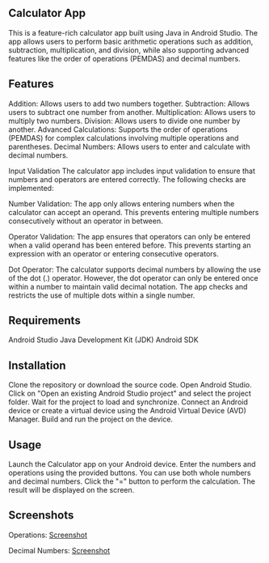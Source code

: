 ## Calculator App
This is a feature-rich calculator app built using Java in Android Studio. The app allows users to perform basic arithmetic operations such as addition, subtraction, multiplication, and division, while also supporting advanced features like the order of operations (PEMDAS) and decimal numbers.

## Features
Addition: Allows users to add two numbers together.
Subtraction: Allows users to subtract one number from another.
Multiplication: Allows users to multiply two numbers.
Division: Allows users to divide one number by another.
Advanced Calculations: Supports the order of operations (PEMDAS) for complex calculations involving multiple operations and parentheses.
Decimal Numbers: Allows users to enter and calculate with decimal numbers.

Input Validation
The calculator app includes input validation to ensure that numbers and operators are entered correctly. The following checks are implemented:

Number Validation: The app only allows entering numbers when the calculator can accept an operand. This prevents entering multiple numbers consecutively without an operator in between.

Operator Validation: The app ensures that operators can only be entered when a valid operand has been entered before. This prevents starting an expression with an operator or entering consecutive operators.

Dot Operator: The calculator supports decimal numbers by allowing the use of the dot (.) operator. However, the dot operator can only be entered once within a number to maintain valid decimal notation. The app checks and restricts the use of multiple dots within a single number.

## Requirements
Android Studio
Java Development Kit (JDK)
Android SDK

## Installation
Clone the repository or download the source code.
Open Android Studio.
Click on "Open an existing Android Studio project" and select the project folder.
Wait for the project to load and synchronize.
Connect an Android device or create a virtual device using the Android Virtual Device (AVD) Manager.
Build and run the project on the device.

## Usage
Launch the Calculator app on your Android device.
Enter the numbers and operations using the provided buttons. You can use both whole numbers and decimal numbers.
Click the "=" button to perform the calculation.
The result will be displayed on the screen.

## Screenshots

Operations: [Screenshot](screenshots/pemdas.png)

Decimal Numbers: [Screenshot](screenshots/decimal.png)
